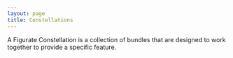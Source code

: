 ```yaml
---
layout: page
title: Constellations
---
```

A Figurate Constellation is a collection of bundles that are designed to work together to provide a specific feature.